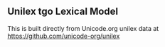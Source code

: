 Unilex tgo Lexical Model
----------------------

This is built directly from Unicode.org unilex data at
https://github.com/unicode-org/unilex
